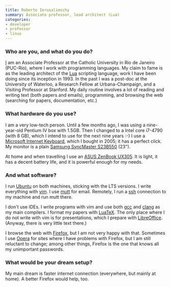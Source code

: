 ```yaml
---
title: Roberto Ierusalimschy
summary: Associate professor, lead architect (Lua)
categories:
- developer
- professor
- linux
---
```


### Who are you, and what do you do?

[I](http://www.inf.puc-rio.br/~roberto/ "Roberto's PUC-Rio page.") am an Associate Professor at the Catholic University in Rio de Janeiro (PUC-Rio), where I work with programming languages. My claim to fame is as the leading architect of the [Lua][] scripting language, work I have been doing since its inception in 1993. In the past I was a post-doc at the University of Waterloo, a Research Fellow at Urbana-Champaign, and a Visiting Professor at Stanford. My daily routine involves a lot of reading and writing text (both papers and emails), programming, and browsing the web (searching for papers, documentation, etc.)

### What hardware do you use?

I am a very low-tech person. Until a few months ago, I was using a nine-year-old Pentium IV box with 1.5GB. Then I changed to a Intel core i7-4790 (with 8 GB), which I intend to use for the next nine years :-) I use a [Microsoft Internet Keyboard][internet-keyboard], which I bought in 2005; it has a perfect click. My monitor is a plain [Samsung SyncMaster S23B550][syncmaster-s23b550v] (23").

At home and when travelling I use an [ASUS ZenBook UX305][zenbook-ux305]. It is light, it has a decent battery life, and it is powerful enough for my needs.

### And what software?

I run [Ubuntu][] on both machines, sticking with the LTS versions. I write everything with [vim][]. I use [mutt][] for email. Remotely, I run a [ssh][] connection to my machine and run mutt there.

I don't use IDEs. I write programs with vim and use both [gcc][] and [clang][] as my main compilers. I format my papers with [LuaTeX][]. The only place where I do not write with vim is for presentations, which I prepare with [LibreOffice][]. (Anyway, there is very little text there.)

I browse the web with [Firefox][], but I am not very happy with that. Sometimes I use [Opera][] for sites where I have problems with Firefox, but I am still reluctant to change; among other things, Firefox is the one that knows all my unimportant passwords.

### What would be your dream setup?

My main dream is faster internet connection (everywhere, but mainly at home). A better Firefox would help, too.

[clang]: http://clang.llvm.org/ "A C/C++ frontend for the LLVM compiler."
[firefox]: https://www.mozilla.org/en-US/firefox/new/ "A cross-platform open-source web browser."
[gcc]: http://gcc.gnu.org/ "Code compiler frontends."
[internet-keyboard]: https://www.amazon.com/Microsoft-Internet-Keyboard-PS-Interface/dp/B00002MZ8G "A keyboard."
[libreoffice]: https://www.libreoffice.org/ "A free, open-source productivity suit."
[lua]: http://www.lua.org/ "An interpreted scripting language."
[luatex]: http://www.luatex.org/ "A TeX-based typesetting system with Lua support."
[mutt]: http://www.mutt.org/ "A command-line email client."
[opera]: https://www.opera.com/ "A cross-platform web browser."
[ssh]: https://en.wikipedia.org/wiki/Secure_Shell "A command-line tool for secure remote connections."
[syncmaster-s23b550v]: https://www.amazon.com/Samsung-S23B550V-23-Inch-LED-Lit-Monitor/dp/B007TO3EK8 "A 23 inch LCD screen."
[ubuntu]: https://www.ubuntu.com/ "A Unix distribution."
[vim]: https://www.vim.org/ "A command-line text editor."
[zenbook-ux305]: https://www.amazon.com/UX305-13-Inch-Laptop-PREVIOUS-MODEL/dp/B00SGS7ZH4 "A 13.3 inch PC laptop."
